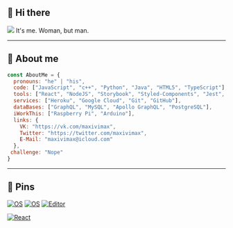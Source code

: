 ## 👋 Hi there
<img src="https://i.pinimg.com/originals/3b/83/15/3b83155598486234070d9f736a9e389d.png">
It's me. Woman, but man.

____

## 📃 About me

```javascript
const AboutMe = {
  pronouns: "he" | "his",
  code: ["JavaScript", "c++", "Python", "Java", "HTML5", "TypeScript"],
  tools: ["React", "NodeJS", "Storybook", "Styled-Components", "Jest", "Docker"],
  services: ["Heroku", "Google Cloud", "Git", "GitHub"],
  dataBases: ["GraphQL", "MySQL", "Apollo GraphQL", "PostgreSQL"],
  iWorkThis: ["Raspberry Pi", "Arduino"],
  links: {
    VK: "https://vk.com/maxivimax",
    Twitter: "https://twitter.com/maxivimax",
    E-Mail: "maxivimax@icloud.com"
  },
 challenge: "Nope"
}
```

____

## 👾 Pins

[![OS](https://img.shields.io/badge/OS-macOS-informational?style=flat-square&logo=apple&logoColor=white)](https://en.wikipedia.org/wiki/MacOS)
[![OS](https://img.shields.io/badge/OS-Windows-informational?style=flat-square&logo=windows&logoColor=white)](https://en.wikipedia.org/wiki/Linux)
[![Editor](https://img.shields.io/badge/Editor-VSCode-blue?style=flat-square&logo=visual-studio-code&logoColor=white)](https://code.visualstudio.com/)

[![React](https://img.shields.io/badge/I%20love-React-4FC08D?style=flat-square&logo=javascript&logoColor=white)](https://vuejs.org/)

